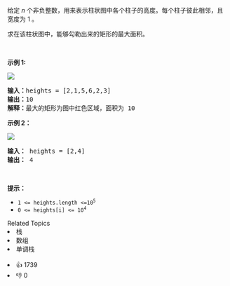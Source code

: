 <p>给定 <em>n</em> 个非负整数，用来表示柱状图中各个柱子的高度。每个柱子彼此相邻，且宽度为 1 。</p>

<p>求在该柱状图中，能够勾勒出来的矩形的最大面积。</p>

<p> </p>

<p><strong>示例 1:</strong></p>

<p><img src="https://assets.leetcode.com/uploads/2021/01/04/histogram.jpg" /></p>

<pre>
<strong>输入：</strong>heights = [2,1,5,6,2,3]
<strong>输出：</strong>10
<strong>解释：</strong>最大的矩形为图中红色区域，面积为 10
</pre>

<p><strong>示例 2：</strong></p>

<p><img src="https://assets.leetcode.com/uploads/2021/01/04/histogram-1.jpg" /></p>

<pre>
<strong>输入：</strong> heights = [2,4]
<b>输出：</b> 4</pre>

<p> </p>

<p><strong>提示：</strong></p>

<ul>
	<li><code>1 <= heights.length <=10<sup>5</sup></code></li>
	<li><code>0 <= heights[i] <= 10<sup>4</sup></code></li>
</ul>
<div><div>Related Topics</div><div><li>栈</li><li>数组</li><li>单调栈</li></div></div><br><div><li>👍 1739</li><li>👎 0</li></div>